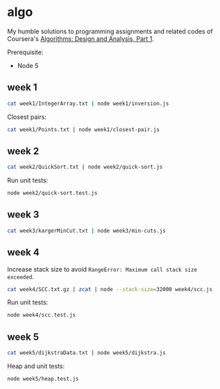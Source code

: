 # algo

My humble solutions to programming assignments and related codes of Coursera's [Algorithms: Design and Analysis, Part 1](https://www.coursera.org/course/algo).

Prerequisite:

- Node 5

## week 1

```sh
cat week1/IntegerArray.txt | node week1/inversion.js
```

Closest pairs:

```sh
cat week1/Points.txt | node week1/closest-pair.js
```

## week 2

```sh
cat week2/QuickSort.txt | node week2/quick-sort.js
```

Run unit tests:

```sh
node week2/quick-sort.test.js
```

## week 3

```sh
cat week3/kargerMinCut.txt | node week3/min-cuts.js
```

## week 4

Increase stack size to avoid `RangeError: Maximum call stack size exceeded`.

```sh
cat week4/SCC.txt.gz | zcat | node --stack-size=32000 week4/scc.js
```

Run unit tests:

```sh
node week4/scc.test.js
```

## week 5

```sh
cat week5/dijkstraData.txt | node week5/dijkstra.js
```

Heap and unit tests:

```sh
node week5/heap.test.js
```
